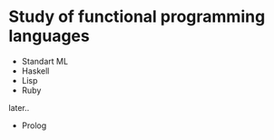 Study of functional programming languages
=========================================
* Standart ML
* Haskell
* Lisp
* Ruby

later..
* Prolog